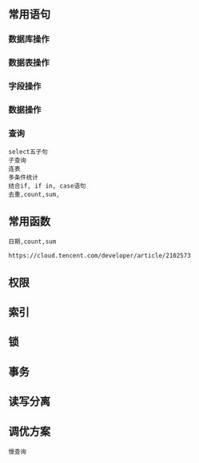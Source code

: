 ## 常用语句

### 数据库操作

### 数据表操作

### 字段操作

### 数据操作

### 查询

```
select五子句
子查询
连表
多条件统计
结合if, if in, case语句
去重,count,sum,
```

## 常用函数

```
日期,count,sum

https://cloud.tencent.com/developer/article/2102573
```

## 权限

## 索引

## 锁

## 事务

## 读写分离

## 调优方案

```
慢查询
```
